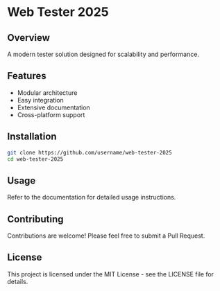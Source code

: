 # Web Tester 2025

## Overview
A modern tester solution designed for scalability and performance.

## Features
- Modular architecture
- Easy integration
- Extensive documentation
- Cross-platform support

## Installation
```bash
git clone https://github.com/username/web-tester-2025
cd web-tester-2025
```

## Usage
Refer to the documentation for detailed usage instructions.

## Contributing
Contributions are welcome! Please feel free to submit a Pull Request.

## License
This project is licensed under the MIT License - see the LICENSE file for details.